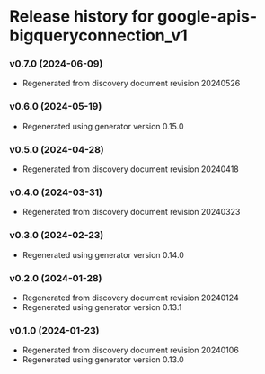 # Release history for google-apis-bigqueryconnection_v1

### v0.7.0 (2024-06-09)

* Regenerated from discovery document revision 20240526

### v0.6.0 (2024-05-19)

* Regenerated using generator version 0.15.0

### v0.5.0 (2024-04-28)

* Regenerated from discovery document revision 20240418

### v0.4.0 (2024-03-31)

* Regenerated from discovery document revision 20240323

### v0.3.0 (2024-02-23)

* Regenerated using generator version 0.14.0

### v0.2.0 (2024-01-28)

* Regenerated from discovery document revision 20240124
* Regenerated using generator version 0.13.1

### v0.1.0 (2024-01-23)

* Regenerated from discovery document revision 20240106
* Regenerated using generator version 0.13.0


